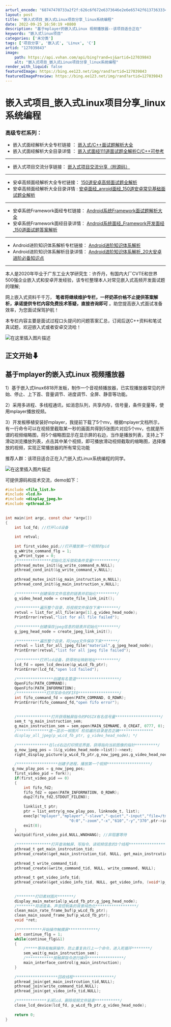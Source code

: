 ```yaml
---
arturl_encode: "68747470733a2f2f:626c6f672e6373646e2e6e65742f613736333435303633332f:61727469636c652f64657461696c732f313237303339383433"
layout: post
title: "嵌入式项目_嵌入式Linux项目分享_linux系统编程"
date: 2022-09-25 16:50:19 +0800
description: "基于mplayer的嵌入式Linux 视频播放器--该项目适合正在"
keywords: "嵌入式linux项目"
categories: ['未分类']
tags: ['项目分享', '嵌入式', 'Linux', 'C']
artid: "127039843"
image:
    path: https://api.vvhan.com/api/bing?rand=sj&artid=127039843
    alt: "嵌入式项目_嵌入式Linux项目分享_linux系统编程"
render_with_liquid: false
featuredImage: https://bing.ee123.net/img/rand?artid=127039843
featuredImagePreview: https://bing.ee123.net/img/rand?artid=127039843
---
```


# 嵌入式项目\_嵌入式Linux项目分享\_linux系统编程

### 高级专栏系列：

* 嵌入式面经解析大全专栏链接 ：
  [嵌入式/C++面试题解析大全](https://blog.csdn.net/a763450633/category_9922693.html)
* 嵌入式面经解析大全目录详情 ：
  [嵌入式面经111道面试题全解析C/C++可参考](https://blog.csdn.net/a763450633/article/details/106835653)

---

* 嵌入式项目交流分享链接：
  [嵌入式项目交流分享（附源码）](https://www.nowcoder.com/discuss/389554189238751232)

---

* 安卓高频面经解析大全专栏链接：
  [150道安卓高频面试题全解析](https://blog.csdn.net/a763450633/category_12123184.html)
* 安卓高频面经解析大全目录详情 :
  [安卓面经\_anroid面经\_150道安卓常见基础面试题全解析](https://blog.csdn.net/a763450633/article/details/128088713)

---

* 安卓系统Framework面经专栏链接：
  [Android系统Framework面试题解析大全](https://blog.nowcoder.net/zhuanlan/Mde2W0)
* 安卓系统Framework面经目录详情：
  [Android系统面经\_Framework开发面经\_150道面试题答案解析](https://www.nowcoder.com/discuss/456922214454091776)

---

* Android进阶知识体系解析专栏链接：
  [Android进阶知识体系解析](https://blog.nowcoder.net/zhuanlan/MqB6O0)
* Android进阶知识体系解析目录详情：
  [Android进阶知识体系解析\_20大安卓进阶必备知识点](https://www.nowcoder.com/discuss/462666906584043520)

---

本人是2020年毕业于广东工业大学研究生：许乔丹，有国内大厂CVTE和世界500强企业嵌入式和安卓开发经验，该专栏整理本人对常见嵌入式高频开发面试题的理解;

网上嵌入式资料千千万，
**笔者将继续维护专栏，一杯奶茶价格不止提供答案解析，承诺提供专栏内容免费技术答疑，直接咨询即可**
。助您提高嵌入式面试准备效率，为您面试保驾护航！

本专栏内容主要是面试过程口头提问的问题答案汇总，订阅后送C++资料和笔试真试题，欢迎嵌入式或者安卓交流哈！
  
![在这里插入图片描述](https://i-blog.csdnimg.cn/blog_migrate/e4df58b42882bc6d0cb2bfc7ce4b171b.png)

## 正文开始⬇

## 基于mplayer的嵌入式Linux 视频播放器

1）基于嵌入式linux6818开发板，制作一个音视频播放器，已实现播放器常见的开始、停止、上下首、音量调节、进度调节、全屏、静音等功能。

2）采用多进程、多线程通讯，如消息队列，共享内存，信号量，条件变量等，使用mplayer播放视频。

3）开发板移植安装好mplayer，我提前下载了5个mv，根据mplayer文档所示，有一行命令可以在视频里截取某一秒的画面共得到5张图片对应5个mv，也就是所谓的视频缩略图，将5个缩略图显示在显示屏的右边，当作是播放列表，支持上下滑动浏览播放列表，点击其中某个视频，即可播放滑动视频截取的缩略图，选择播放的视频，实现正常播放器的所有常见功能

推荐人群：该项目适合正在入门嵌入式Linux系统编程的同学。
  
![在这里插入图片描述](https://i-blog.csdnimg.cn/blog_migrate/99c82b6a22624050984c2641e64332f6.png)

可提供源码和技术交流，demo如下：

```c
#include <file_list.h>
#include <lcd.h>
#include <display_jpeg.h>
#include <pthread.h>
    
 
int main(int argc, const char *argv[])
{
    int lcd_fd; //打开lcd设备
     
    int retval; 
     
    int first_video_pid;//打开播放第一个视频的pid
    g_wWrite_command_flg = 1;
    g_wPrint_type = 0;
    /***************初始化互斥锁和条件变量***********/
    pthread_mutex_init(&g_write_command_m,NULL);
    pthread_cond_init(&g_write_command_v,NULL);
 
    pthread_mutex_init(&g_main_instruction_m,NULL);
    pthread_cond_init(&g_main_instruction_v,NULL);
 
    /**********创建保存文件信息的链表并初始化*********/
    g_video_head_node = create_file_link_init();
 
    /**********遍历整个目录，将视频文件保存下来********/
    retval = list_for_all_file(argv[1],g_video_head_node); 
    PrintError(retval,"list for all file failed");
 
    /**********创建保存jpeg信息的链表并初始化*********/
    g_jpeg_head_node = create_jpeg_link_init();
 
    /**********遍历整个目录，将jepg文件保存下来*******/
    retval = list_for_all_jpeg_file("material",g_jpeg_head_node); 
    PrintError(retval,"list for all jpeg file failed");
 
    /**********打开lcd设备，获得地址映射地址**********/
    lcd_fd = open_lcd_device(&p_wLcd_fb_ptr);
    PrintError(lcd_fd,"open lcd failed");
     
    /****************创建有名管道*******************/
    OpenFifo(PATH_COMMAND);
    OpenFifo(PATH_INFORMATION);
    /*************打开写命令的FIFO******************/
    int fifo_command_fd = open(PATH_COMMAND, O_RDWR);
    PrintError(fifo_command_fd,"open fifo error");
   
    
    /***************打开获得触屏指令的POSIX有名信号量********************/
    sem_t *g_main_instruction_sem;
    g_main_instruction_sem = sem_open(MAIN_SEMNAME, O_CREAT, 0777, 0);
    /**************逐一显示一帧图片 检验遍历目录是否正确***************
    display_all_jpeg(p_wLcd_fb_ptr, g_video_head_node); */
    
    /**************在lcd右边打印预览界面，获得指向当前图像的指针**********/
    g_now_jpeg_pos = (&(g_video_head_node->list))->next;
    right_display_picture(p_wLcd_fb_ptr,g_now_jpeg_pos,g_video_head_node);
 
    /******************创建子进程，播放第一个视频*******************/
   g_now_play_pos = g_now_jpeg_pos;
    first_video_pid = fork();
    if(first_video_pid == 0)
    {   
        int fifo_fd2;
        fifo_fd2 = open(PATH_INFORMATION, O_RDWR);
        dup2(fifo_fd2,STDOUT_FILENO);
         
        linklist_t ptr;
        ptr = list_entry(g_now_play_pos, linknode_t, list);
        execlp("mplayer","mplayer","-slave","-quiet","-input","file=/tmp/videoplayer/myfifo","-geometry",\
                            "0:0","-zoom","-x","610","-y","370",ptr->info.file_name,NULL);
        exit(0);
    }
    waitpid(first_video_pid,NULL,WNOHANG); //非阻塞等待
 
    /***************打开查询触屏、写指令、读视频信息的3个线程*****************/
    pthread_t get_main_instrcution_tid;
    pthread_create(&get_main_instrcution_tid, NULL, get_main_instrcution, NULL);
 
    pthread_t write_command_tid;
    pthread_create(&write_command_tid, NULL, write_command, NULL);
 
    pthread_t get_video_info_tid;
    pthread_create(&get_video_info_tid, NULL, get_video_info, (void*)p_wLcd_fb_ptr);
 
     
    /********打印素材图片*******/
    display_main_material(p_wLcd_fb_ptr,g_jpeg_head_node);
    /********将进度条、声音控制条的背景纯色化******************/
    clean_main_rate_frame_buf(p_wLcd_fb_ptr);
    clean_main_sound_frame_buf(p_wLcd_fb_ptr);
    void *ret;
 
    /***********开始操作触摸屏*************/
    int continue_flg = 1;
    while(continue_flg&&1)
    {
        /*****等待有触屏操作，防止重复执行上一个命令，进入死循环********/
        sem_wait(g_main_instruction_sem);
        /************按触屏指令进行操作****************/
        main_interface_control(g_main_instruction);
    }
 
    /******************回收线程******************/
    pthread_join(get_main_instrcution_tid,NULL);
    pthread_join(write_command_tid,NULL);   
    pthread_join(get_video_info_tid,NULL);
     
    /*************关闭lcd，删除视频文件链表***********/
    close_lcd_device(lcd_fd, p_wLcd_fb_ptr,g_video_head_node);
 
    return 0;
}     

```